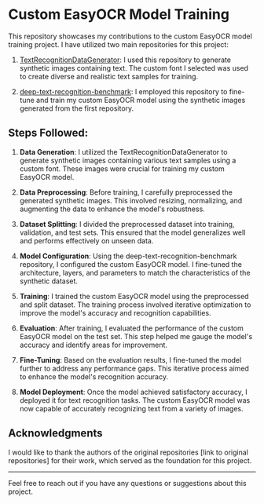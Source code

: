 # Custom EasyOCR Model Training

This repository showcases my contributions to the custom EasyOCR model training project. I have utilized two main repositories for this project:

1. [TextRecognitionDataGenerator](https://github.com/Belval/TextRecognitionDataGenerator): I used this repository to generate synthetic images containing text. The custom font I selected was used to create diverse and realistic text samples for training.

2. [deep-text-recognition-benchmark](https://github.com/clovaai/deep-text-recognition-benchmark): I employed this repository to fine-tune and train my custom EasyOCR model using the synthetic images generated from the first repository.

## Steps Followed:

1. **Data Generation**: I utilized the TextRecognitionDataGenerator to generate synthetic images containing various text samples using a custom font. These images were crucial for training my custom EasyOCR model.

2. **Data Preprocessing**: Before training, I carefully preprocessed the generated synthetic images. This involved resizing, normalizing, and augmenting the data to enhance the model's robustness.

3. **Dataset Splitting**: I divided the preprocessed dataset into training, validation, and test sets. This ensured that the model generalizes well and performs effectively on unseen data.

4. **Model Configuration**: Using the deep-text-recognition-benchmark repository, I configured the custom EasyOCR model. I fine-tuned the architecture, layers, and parameters to match the characteristics of the synthetic dataset.

5. **Training**: I trained the custom EasyOCR model using the preprocessed and split dataset. The training process involved iterative optimization to improve the model's accuracy and recognition capabilities.

6. **Evaluation**: After training, I evaluated the performance of the custom EasyOCR model on the test set. This step helped me gauge the model's accuracy and identify areas for improvement.

7. **Fine-Tuning**: Based on the evaluation results, I fine-tuned the model further to address any performance gaps. This iterative process aimed to enhance the model's recognition accuracy.

8. **Model Deployment**: Once the model achieved satisfactory accuracy, I deployed it for text recognition tasks. The custom EasyOCR model was now capable of accurately recognizing text from a variety of images.
   
## Acknowledgments

I would like to thank the authors of the original repositories [link to original repositories] for their work, which served as the foundation for this project.

---
Feel free to reach out if you have any questions or suggestions about this project.

